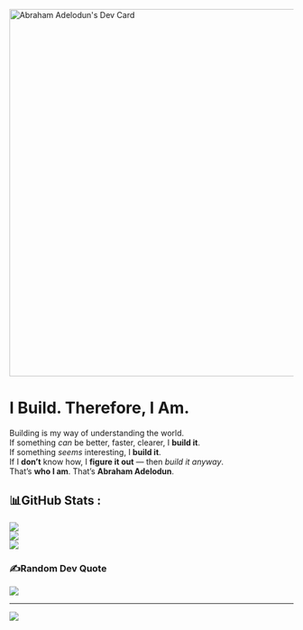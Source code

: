<a href="https://app.daily.dev/abrahamadelodun"><img src="https://api.daily.dev/devcards/v2/wwaZ6i4K2Poj09YKmUcHb.png?type=wide&r=g12" width="652" alt="Abraham Adelodun's Dev Card"/></a>


#  I Build. Therefore, I Am.


Building is my way of understanding the world.  
If something *can* be better, faster, clearer, I **build it**.  
If something *seems* interesting, I **build it**.  
If I **don’t** know how, I **figure it out** — then *build it anyway*.  
That’s **who I am**. That’s **Abraham Adelodun**.


## 📊GitHub Stats :
![](https://github-readme-stats.vercel.app/api?username=Incognitol07&theme=dark&hide_border=true&include_all_commits=false&count_private=true)<br/>
![](https://github-readme-streak-stats.herokuapp.com/?user=Incognitol07&theme=dark&hide_border=true)<br/>
![](https://github-readme-stats.vercel.app/api/top-langs/?username=Incognitol07&theme=dark&hide_border=true&include_all_commits=false&count_private=true&layout=compact)

### ✍️Random Dev Quote
![](https://quotes-github-readme.vercel.app/api?type=horizontal&theme=dark)


---
[![](https://visitcount.itsvg.in/api?id=Incognitol07&label=Profile%20Views&color=0&icon=0&pretty=false)](https://visitcount.itsvg.in)